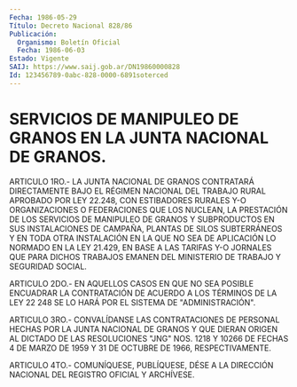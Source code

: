 ```yaml
---
Fecha: 1986-05-29
Título: Decreto Nacional 828/86
Publicación:
  Organismo: Boletín Oficial
  Fecha: 1986-06-03
Estado: Vigente
SAIJ: https://www.saij.gob.ar/DN19860000828
Id: 123456789-0abc-828-0000-6891soterced
---
```

# SERVICIOS DE MANIPULEO DE GRANOS EN LA JUNTA NACIONAL DE GRANOS.

<a id="1"></a>
ARTICULO  1RO.-  LA  JUNTA  NACIONAL  DE  GRANOS  CONTRATARÁ DIRECTAMENTE  BAJO  EL  RÉGIMEN NACIONAL DEL TRABAJO RURAL APROBADO POR  LEY  22.248,  CON ESTIBADORES  RURALES  Y-O  ORGANIZACIONES  O FEDERACIONES QUE LOS  NUCLEAN,  LA  PRESTACIÓN  DE LOS SERVICIOS DE MANIPULEO  DE  GRANOS  Y  SUBPRODUCTOS  EN  SUS  INSTALACIONES   DE CAMPAÑA,  PLANTAS  DE SILOS SUBTERRÁNEOS Y EN TODA OTRA INSTALACIÓN EN LA QUE NO SEA DE  APLICACIÓN  LO  NORMADO  EN  LA LEY 21.429, EN BASE  A  LAS  TARIFAS Y-O JORNALES QUE PARA DICHOS TRABAJOS  EMANEN DEL MINISTERIO DE TRABAJO Y SEGURIDAD SOCIAL.

<a id="2"></a>
ARTICULO  2DO.-  EN  AQUELLOS  CASOS  EN  QUE  NO  SEA POSIBLE ENCUADRAR  LA CONTRATACIÓN DE ACUERDO A LOS TÉRMINOS DE LA  LEY  22 248 SE LO HARÁ POR EL SISTEMA DE "ADMINISTRACIÓN".

<a id="3"></a>
ARTICULO  3RO.-  CONVALÍDANSE  LAS  CONTRATACIONES DE PERSONAL HECHAS  POR  LA  JUNTA NACIONAL DE GRANOS Y QUE  DIERAN  ORIGEN  AL DICTADO DE LAS RESOLUCIONES  "JNG" NOS. 1218 Y 10266 DE FECHAS 4 DE MARZO  DE  1959  Y  31  DE OCTUBRE  DE  1966,  RESPECTIVAMENTE.

<a id="4"></a>
ARTICULO  4TO.-  COMUNÍQUESE,  PUBLÍQUESE, DÉSE A LA DIRECCIÓN NACIONAL DEL REGISTRO OFICIAL Y ARCHÍVESE.